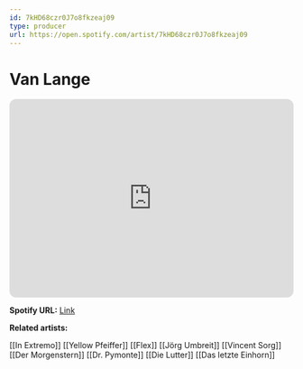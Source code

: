 ```yaml
---
id: 7kHD68czr0J7o8fkzeaj09
type: producer
url: https://open.spotify.com/artist/7kHD68czr0J7o8fkzeaj09
---
```

# Van Lange

<iframe style="border-radius:12px" src="https://open.spotify.com/embed/artist/7kHD68czr0J7o8fkzeaj09" width="100%" height="352" frameBorder="0" allowfullscreen="" allow="autoplay; clipboard-write; encrypted-media; fullscreen; picture-in-picture" loading="lazy"></iframe>

**Spotify URL:** [Link](https://open.spotify.com/artist/7kHD68czr0J7o8fkzeaj09)

**Related artists:**

[[In Extremo]]
[[Yellow Pfeiffer]]
[[Flex]]
[[Jörg Umbreit]]
[[Vincent Sorg]]
[[Der Morgenstern]]
[[Dr. Pymonte]]
[[Die Lutter]]
[[Das letzte Einhorn]]
